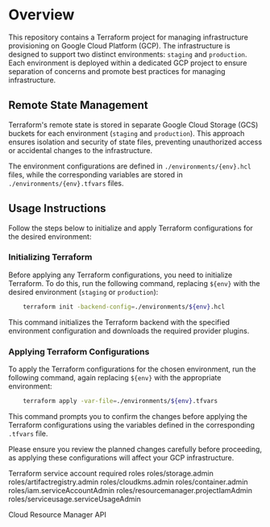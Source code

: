 # Overview

This repository contains a Terraform project for managing infrastructure provisioning on Google Cloud Platform (GCP). The infrastructure is designed to support two distinct environments: `staging` and `production`. Each environment is deployed within a dedicated GCP project to ensure separation of concerns and promote best practices for managing infrastructure.

## Remote State Management

Terraform's remote state is stored in separate Google Cloud Storage (GCS) buckets for each environment (`staging` and `production`). This approach ensures isolation and security of state files, preventing unauthorized access or accidental changes to the infrastructure.

The environment configurations are defined in `./environments/{env}.hcl` files, while the corresponding variables are stored in `./environments/{env}.tfvars` files.

## Usage Instructions

Follow the steps below to initialize and apply Terraform configurations for the desired environment:

### Initializing Terraform

Before applying any Terraform configurations, you need to initialize Terraform. To do this, run the following command, replacing `${env}` with the desired environment (`staging` or `production`):

```bash
    terraform init -backend-config=./environments/${env}.hcl
```

This command initializes the Terraform backend with the specified environment configuration and downloads the required provider plugins.

### Applying Terraform Configurations

To apply the Terraform configurations for the chosen environment, run the following command, again replacing `${env}` with the appropriate environment:

```bash
    terraform apply -var-file=./environments/${env}.tfvars
```

This command prompts you to confirm the changes before applying the Terraform configurations using the variables defined in the corresponding `.tfvars` file.

Please ensure you review the planned changes carefully before proceeding, as applying these configurations will affect your GCP infrastructure.

Terraform service account required roles
roles/storage.admin
roles/artifactregistry.admin
roles/cloudkms.admin
roles/container.admin
roles/iam.serviceAccountAdmin
roles/resourcemanager.projectIamAdmin
roles/serviceusage.serviceUsageAdmin

Cloud Resource Manager API
